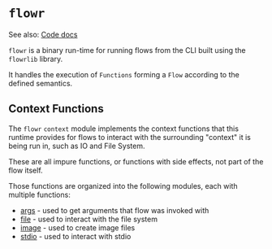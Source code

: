 # `flowr`

See also: [Code docs](http://andrewdavidmackenzie.github.io/flow/code/doc/flowr/index.html)

`flowr` is a binary run-time for running flows from the CLI built using the `flowrlib` library.

It handles the execution of `Functions` forming a `Flow` according to the defined semantics.

## Context Functions
The `flowr` `context` module implements the context functions that this runtime
provides for flows to interact with the surrounding "context" it is being run in, such as IO and File System.

These are all impure functions, or functions with side effects, not part of the flow itself.

Those functions are organized into the following modules, each with multiple functions:
* [args](context/args/args.md) - used to get arguments that flow was invoked with
* [file](context/file/file.md) - used to interact with the file system
* [image](context/image/image.md) - used to create image files
* [stdio](context/stdio/stdio.md) - used to interact with stdio